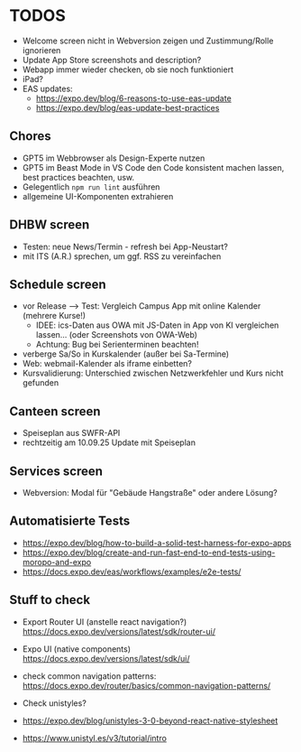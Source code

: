 # TODOS

- Welcome screen nicht in Webversion zeigen und Zustimmung/Rolle ignorieren
- Update App Store screenshots and description?
- Webapp immer wieder checken, ob sie noch funktioniert
- iPad?
- EAS updates:
  - https://expo.dev/blog/6-reasons-to-use-eas-update
  - https://expo.dev/blog/eas-update-best-practices

## Chores

- GPT5 im Webbrowser als Design-Experte nutzen
- GPT5 im Beast Mode in VS Code den Code konsistent machen lassen, best practices beachten, usw.
- Gelegentlich `npm run lint` ausführen
- allgemeine UI-Komponenten extrahieren

## DHBW screen

- Testen: neue News/Termin - refresh bei App-Neustart?
- mit ITS (A.R.) sprechen, um ggf. RSS zu vereinfachen

## Schedule screen

- vor Release --> Test: Vergleich Campus App mit online Kalender (mehrere Kurse!)
  - IDEE: ics-Daten aus OWA mit JS-Daten in App von KI vergleichen lassen… (oder Screenshots von OWA-Web)
  - Achtung: Bug bei Serienterminen beachten!
- verberge Sa/So in Kurskalender (außer bei Sa-Termine)
- Web: webmail-Kalender als iframe einbetten?
- Kursvalidierung: Unterschied zwischen Netzwerkfehler und Kurs nicht gefunden

## Canteen screen

- Speiseplan aus SWFR-API
- rechtzeitig am 10.09.25 Update mit Speiseplan

## Services screen

- Webversion: Modal für "Gebäude Hangstraße" oder andere Lösung?

## Automatisierte Tests

- https://expo.dev/blog/how-to-build-a-solid-test-harness-for-expo-apps
- https://expo.dev/blog/create-and-run-fast-end-to-end-tests-using-moropo-and-expo
- https://docs.expo.dev/eas/workflows/examples/e2e-tests/

## Stuff to check

- Export Router UI (anstelle react navigation?) https://docs.expo.dev/versions/latest/sdk/router-ui/
- Expo UI (native components) https://docs.expo.dev/versions/latest/sdk/ui/
- check common navigation patterns: https://docs.expo.dev/router/basics/common-navigation-patterns/
- Check unistyles?

- https://expo.dev/blog/unistyles-3-0-beyond-react-native-stylesheet
- https://www.unistyl.es/v3/tutorial/intro
